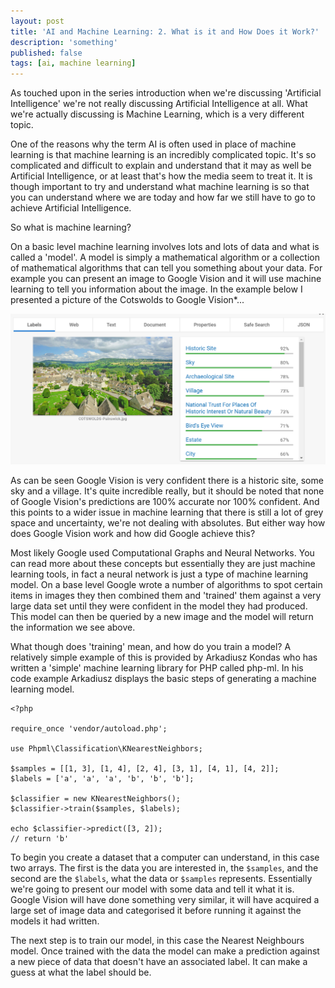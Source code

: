 ```yaml
---
layout: post
title: 'AI and Machine Learning: 2. What is it and How Does it Work?'
description: 'something'
published: false
tags: [ai, machine learning]
---
```

As touched upon in the series introduction when we're discussing 'Artificial Intelligence' we're not really discussing Artificial Intelligence at all. What we're actually discussing is Machine Learning, which is a very different topic.

One of the reasons why the term AI is often used in place of machine learning is that machine learning is an incredibly complicated topic. It's so complicated and difficult to explain and understand that it may as well be Artificial Intelligence, or at least that's how the media seem to treat it. It is though important to try and understand what machine learning is so that you can understand where we are today and how far we still have to go to achieve Artificial Intelligence.

So what is machine learning?

On a basic level machine learning involves lots and lots of data and what is called a 'model'. A model is simply a mathematical algorithm or a collection of mathematical algorithms that can tell you something about your data. For example you can present an image to Google Vision and it will use machine learning to tell you information about the image. In the example below I presented a picture of the Cotswolds to Google Vision*...

!['Google Vision on the Cotswolds'](/assets/img/google-vision.PNG)   

As can be seen Google Vision is very confident there is a historic site, some sky and a village. It's quite incredible really, but it should be noted that none of Google Vision's predictions are 100% accurate nor 100% confident. And this points to a wider issue in machine learning that there is still a lot of grey space and uncertainty, we're not dealing with absolutes. But either way how does Google Vision work and how did Google achieve this?

Most likely Google used Computational Graphs and Neural Networks. You can read more about these concepts but essentially they are just machine learning tools, in fact a neural network is just a type of machine learning model. On a base level Google wrote a number of algorithms to spot certain items in images they then combined them and 'trained' them against a very large data set until they were confident in the model they had produced. This model can then be queried by a new image and the model will return the information we see above.

What though does 'training' mean, and how do you train a model? A relatively simple example of this is provided by Arkadiusz Kondas who has written a 'simple' machine learning library for PHP called php-ml. In his code example Arkadiusz displays the basic steps of generating a machine learning model.

```
<?php

require_once 'vendor/autoload.php';

use Phpml\Classification\KNearestNeighbors;

$samples = [[1, 3], [1, 4], [2, 4], [3, 1], [4, 1], [4, 2]];
$labels = ['a', 'a', 'a', 'b', 'b', 'b'];

$classifier = new KNearestNeighbors();
$classifier->train($samples, $labels);

echo $classifier->predict([3, 2]);
// return 'b'
```

To begin you create a dataset that a computer can understand, in this case two arrays. The first is the data you are interested in, the `$samples`, and the second are the `$labels`, what the data or `$samples` represents. Essentially we're going to present our model with some data and tell it what it is. Google Vision will have done something very similar, it will have acquired a large set of image data and categorised it before running it against the models it had written.

The next step is to train our model, in this case the Nearest Neighbours model. Once trained with the data the model can make a prediction against a new piece of data that doesn't have an associated label. It can make a guess at what the label should be.   
